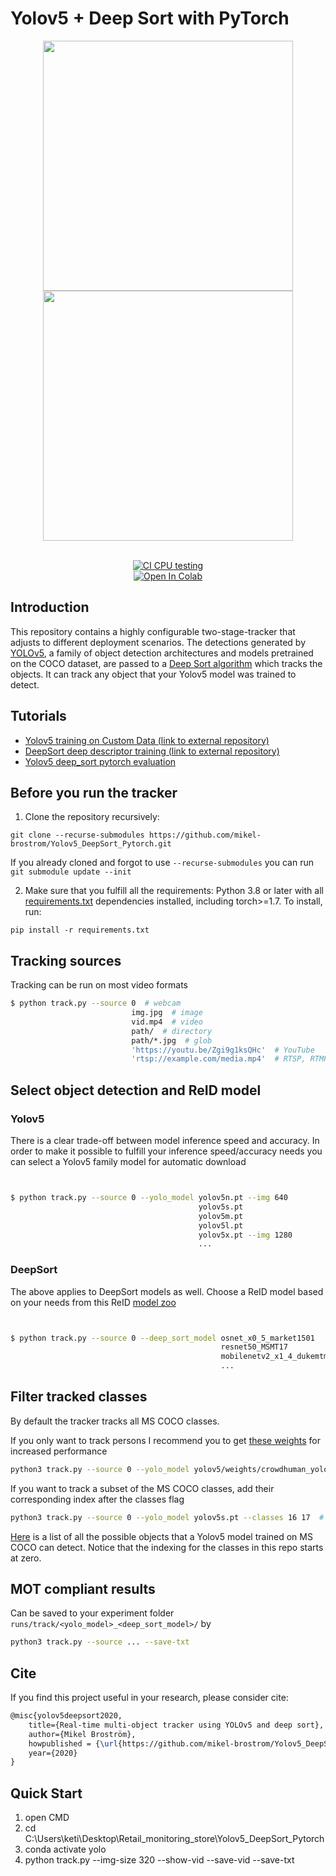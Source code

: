 # Yolov5 + Deep Sort with PyTorch





<div align="center">
<p>
<img src="MOT16_eval/track_pedestrians.gif" width="400"/> <img src="MOT16_eval/track_all.gif" width="400"/> 
</p>
<br>
<div>
<a href="https://github.com/mikel-brostrom/Yolov5_DeepSort_Pytorch/actions"><img src="https://github.com/mikel-brostrom/Yolov5_DeepSort_Pytorch/workflows/CI%20CPU%20testing/badge.svg" alt="CI CPU testing"></a>
<br>  
<a href="https://colab.research.google.com/drive/18nIqkBr68TkK8dHdarxTco6svHUJGggY?usp=sharing"><img src="https://colab.research.google.com/assets/colab-badge.svg" alt="Open In Colab"></a>
 
</div>

</div>


## Introduction

This repository contains a highly configurable two-stage-tracker that adjusts to different deployment scenarios. The detections generated by [YOLOv5](https://github.com/ultralytics/yolov5), a family of object detection architectures and models pretrained on the COCO dataset, are passed to a [Deep Sort algorithm](https://github.com/ZQPei/deep_sort_pytorch) which tracks the objects. It can track any object that your Yolov5 model was trained to detect.


## Tutorials

* [Yolov5 training on Custom Data (link to external repository)](https://github.com/ultralytics/yolov5/wiki/Train-Custom-Data)&nbsp;
* [DeepSort deep descriptor training (link to external repository)](https://kaiyangzhou.github.io/deep-person-reid/user_guide.html)&nbsp;
* [Yolov5 deep_sort pytorch evaluation](https://github.com/mikel-brostrom/Yolov5_DeepSort_Pytorch/wiki/Evaluation)&nbsp;



## Before you run the tracker

1. Clone the repository recursively:

`git clone --recurse-submodules https://github.com/mikel-brostrom/Yolov5_DeepSort_Pytorch.git`

If you already cloned and forgot to use `--recurse-submodules` you can run `git submodule update --init`

2. Make sure that you fulfill all the requirements: Python 3.8 or later with all [requirements.txt](https://github.com/mikel-brostrom/Yolov5_DeepSort_Pytorch/blob/master/requirements.txt) dependencies installed, including torch>=1.7. To install, run:

`pip install -r requirements.txt`


## Tracking sources

Tracking can be run on most video formats

```bash
$ python track.py --source 0  # webcam
                           img.jpg  # image
                           vid.mp4  # video
                           path/  # directory
                           path/*.jpg  # glob
                           'https://youtu.be/Zgi9g1ksQHc'  # YouTube
                           'rtsp://example.com/media.mp4'  # RTSP, RTMP, HTTP stream
```


## Select object detection and ReID model

### Yolov5

There is a clear trade-off between model inference speed and accuracy. In order to make it possible to fulfill your inference speed/accuracy needs
you can select a Yolov5 family model for automatic download

```bash


$ python track.py --source 0 --yolo_model yolov5n.pt --img 640
                                          yolov5s.pt
                                          yolov5m.pt
                                          yolov5l.pt 
                                          yolov5x.pt --img 1280
                                          ...
```

### DeepSort

The above applies to DeepSort models as well. Choose a ReID model based on your needs from this ReID [model zoo](https://kaiyangzhou.github.io/deep-person-reid/MODEL_ZOO)

```bash


$ python track.py --source 0 --deep_sort_model osnet_x0_5_market1501
                                               resnet50_MSMT17
                                               mobilenetv2_x1_4_dukemtmcreid
                                               ...
```

## Filter tracked classes

By default the tracker tracks all MS COCO classes.

If you only want to track persons I recommend you to get [these weights](https://drive.google.com/file/d/1gglIwqxaH2iTvy6lZlXuAcMpd_U0GCUb/view?usp=sharing) for increased performance

```bash
python3 track.py --source 0 --yolo_model yolov5/weights/crowdhuman_yolov5m.pt --classes 0  # tracks persons, only
```

If you want to track a subset of the MS COCO classes, add their corresponding index after the classes flag

```bash
python3 track.py --source 0 --yolo_model yolov5s.pt --classes 16 17  # tracks cats and dogs, only
```

[Here](https://tech.amikelive.com/node-718/what-object-categories-labels-are-in-coco-dataset/) is a list of all the possible objects that a Yolov5 model trained on MS COCO can detect. Notice that the indexing for the classes in this repo starts at zero.


## MOT compliant results

Can be saved to your experiment folder `runs/track/<yolo_model>_<deep_sort_model>/` by 

```bash
python3 track.py --source ... --save-txt
```


## Cite

If you find this project useful in your research, please consider cite:

```latex
@misc{yolov5deepsort2020,
    title={Real-time multi-object tracker using YOLOv5 and deep sort},
    author={Mikel Broström},
    howpublished = {\url{https://github.com/mikel-brostrom/Yolov5_DeepSort_Pytorch}},
    year={2020}
}
```

## Quick Start
1. open CMD
2. cd C:\Users\keti\Desktop\Retail_monitoring_store\Yolov5_DeepSort_Pytorch
3. conda activate yolo
4. python track.py --img-size 320 --show-vid --save-vid --save-txt